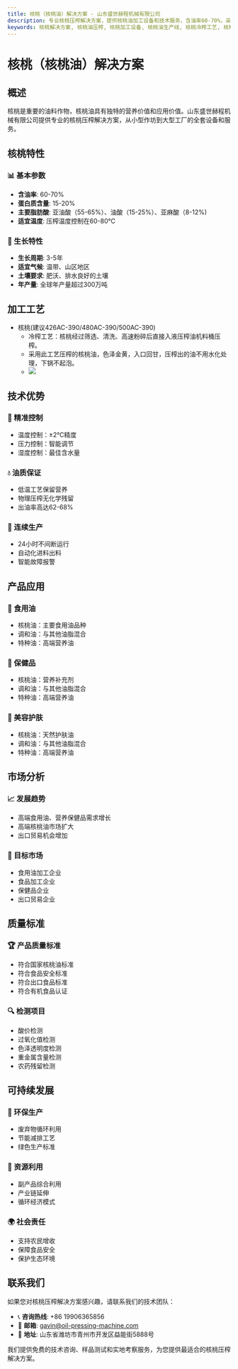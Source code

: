 ```yaml
---
title: 核桃（核桃油）解决方案 - 山东盛世赫程机械有限公司
description: 专业核桃压榨解决方案，提供核桃油加工设备和技术服务，含油率60-70%，采用冷榨工艺保留营养，满足高端食用油和营养保健品需求。
keywords: 核桃解决方案, 核桃油压榨, 核桃加工设备, 核桃油生产线, 核桃冷榨工艺, 核桃压榨机, 核桃油提取, 核桃油料加工, 核桃油压榨设备, 核桃油生产设备, 高端食用油
---
```


# 核桃（核桃油）解决方案

## 概述

核桃是重要的油料作物，核桃油具有独特的营养价值和应用价值。山东盛世赫程机械有限公司提供专业的核桃压榨解决方案，从小型作坊到大型工厂的全套设备和服务。

## 核桃特性

### 📊 基本参数
- **含油率**: 60-70%
- **蛋白质含量**: 15-20%
- **主要脂肪酸**: 亚油酸（55-65%）、油酸（15-25%）、亚麻酸（8-12%)
- **适宜温度**: 压榨温度控制在60-80℃

### 🌱 生长特性
- **生长周期**: 3-5年
- **适宜气候**: 温带、山区地区
- **土壤要求**: 肥沃、排水良好的土壤
- **年产量**: 全球年产量超过300万吨

## 加工工艺

+ 核桃(建议426AC-390/480AC-390/500AC-390)
     + 冷榨工艺：核桃经过筛选、清洗、高速粉碎后直接入液压榨油机料桶压榨。
     + 采用此工艺压榨的核桃油，色泽金黄，入口回甘，压榨出的油不用水化处理，下锅不起泡。
     + ![](/images/核桃冷榨工艺.png)


## 技术优势

### 🎯 精准控制
- 温度控制：±2℃精度
- 压力控制：智能调节
- 湿度控制：最佳含水量

### 💧 油质保证
- 低温工艺保留营养
- 物理压榨无化学残留
- 出油率高达62-68%

### 🔄 连续生产
- 24小时不间断运行
- 自动化进料出料
- 智能故障报警

## 产品应用

### 🍳 食用油
- 核桃油：主要食用油品种
- 调和油：与其他油脂混合
- 特种油：高端营养油

### 💊 保健品
- 核桃油：营养补充剂
- 调和油：与其他油脂混合
- 特种油：高端营养油

### 💄 美容护肤
- 核桃油：天然护肤油
- 调和油：与其他油脂混合
- 特种油：高端营养油

## 市场分析

### 📈 发展趋势
- 高端食用油、营养保健品需求增长
- 高端核桃油市场扩大
- 出口贸易机会增加

### 🎯 目标市场
- 食用油加工企业
- 食品加工企业
- 保健品企业
- 出口贸易企业


## 质量标准

### 🏆 产品质量标准
- 符合国家核桃油标准
- 符合食品安全标准
- 符合出口食品标准
- 符合有机食品认证

### 🔍 检测项目
- 酸价检测
- 过氧化值检测
- 色泽透明度检测
- 重金属含量检测
- 农药残留检测

## 可持续发展

### 🌱 环保生产
- 废弃物循环利用
- 节能减排工艺
- 绿色生产标准

### 🔄 资源利用
- 副产品综合利用
- 产业链延伸
- 循环经济模式

### 🌍 社会责任
- 支持农民增收
- 保障食品安全
- 保护生态环境

## 联系我们

如果您对核桃压榨解决方案感兴趣，请联系我们的技术团队：

- 📞 **咨询热线**: +86 19906365856
- 📧 **邮箱**: gavin@oil-pressing-machine.com
- 📍 **地址**: 山东省潍坊市青州市开发区益能街5888号

我们提供免费的技术咨询、样品测试和实地考察服务，为您提供最适合的核桃压榨解决方案。